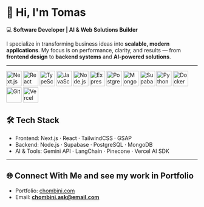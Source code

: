 # 👋 Hi, I'm Tomas

💻 **Software Developer | AI & Web Solutions Builder**

I specialize in transforming business ideas into **scalable, modern applications**. My focus is on performance, clarity, and results — from **frontend design** to **backend systems** and **AI-powered solutions**.

---

<div align="left">
  <img src="https://cdn.jsdelivr.net/gh/devicons/devicon/icons/nextjs/nextjs-original.svg" alt="Next.js" width="40"/>  
  <img src="https://cdn.jsdelivr.net/gh/devicons/devicon/icons/react/react-original.svg" alt="React" width="40"/>  
  <img src="https://cdn.jsdelivr.net/gh/devicons/devicon/icons/typescript/typescript-original.svg" alt="TypeScript" width="40"/>  
  <img src="https://cdn.jsdelivr.net/gh/devicons/devicon/icons/javascript/javascript-original.svg" alt="JavaScript" width="40"/>  
  <img src="https://cdn.jsdelivr.net/gh/devicons/devicon/icons/nodejs/nodejs-original.svg" alt="Node.js" width="40"/>  
  <img src="https://cdn.jsdelivr.net/gh/devicons/devicon/icons/express/express-original.svg" alt="Express" width="40"/>  
  <img src="https://cdn.jsdelivr.net/gh/devicons/devicon/icons/postgresql/postgresql-original.svg" alt="PostgreSQL" width="40"/>  
  <img src="https://cdn.jsdelivr.net/gh/devicons/devicon/icons/mongodb/mongodb-original.svg" alt="MongoDB" width="40"/>  
  <img src="https://cdn.jsdelivr.net/gh/devicons/devicon/icons/supabase/supabase-original.svg" alt="Supabase" width="40"/>   
  <img src="https://skillicons.dev/icons?i=python" alt="Python" width="40"/>  
  <img src="https://skillicons.dev/icons?i=docker" alt="Docker" width="40"/>  
  <img src="https://skillicons.dev/icons?i=git" alt="Git" width="40"/>  
  <img src="https://skillicons.dev/icons?i=vercel" alt="Vercel" width="40"/>  
</div>

## 🛠️ Tech Stack
- Frontend: Next.js · React · TailwindCSS · GSAP
- Backend: Node.js · Supabase · PostgreSQL · MongoDB
- AI & Tools: Gemini API · LangChain · Pinecone · Vercel AI SDK

---

## 🌐 Connect With Me and see my work in Portfolio

* Portfolio: [chombini.com](https://chombini.vercel.app/)
* Email: **[chombini.ask@email.com](mailto:chombini.ask@gmail.com)**



